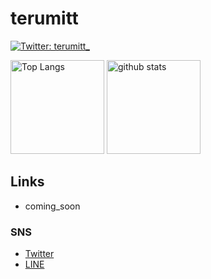 # terumitt

[![Twitter: terumitt_](https://img.shields.io/twitter/follow/terumitt_7101?style=social)](https://twitter.com/terumitt_7101)

<!-- <p>
  <img align="center" src="https://github-readme-stats.vercel.app/api?username=fkmr59&theme=slateorange&show_icons=true&count_private=true" height="150px" />
  
  <img align="center" src="https://github-readme-stats.vercel.app/api/top-langs/?username=fkmr59&layout=compact&theme=slateorange&exclude_repo=yoshikouki.wp" height="150px" />
</p> -->

<p align="left"> 
  <img alt="Top Langs" height="150px" src="https://github-readme-stats.vercel.app/api/top-langs/?username=fkmr59&layout=compact&show_icons=true&theme=onedark" />
  <img alt="github stats" height="150px" src="https://github-readme-stats.vercel.app/api?username=fkmr59&theme=onedark&show_icons=ture" />
</p>

## Links

- coming_soon

### SNS

- [Twitter](https://twitter.com/terumitt_7101)
- [LINE](https://lin.ee/pRvv5wh)
